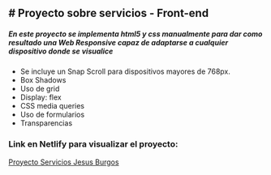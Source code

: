 ## # Proyecto sobre servicios - Front-end

#####  En este proyecto se implementa html5 y css manualmente para dar como resultado una Web Responsive capaz de adaptarse a cualquier dispositivo donde se visualice

- Se incluye un Snap Scroll para dispositivos mayores de 768px.
- Box Shadows 
- Uso de grid
- Display: flex 
- CSS media queries
- Uso de formularios
- Transparencias 

### Link en Netlify para visualizar el proyecto:
[Proyecto Servicios Jesus Burgos](http://https://jesusburgos-portafolio.netlify.app/ "Proyecto Servicios Jesus Burgos")